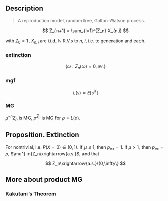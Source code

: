 ## Description
> A reproduction model, random tree, Galton-Watson process.

$$
  Z_{n+1} = \sum_{i=1}^{Z_n} X_{n,i}
$$

with $Z_0=1$, $X_{n,i}$ are i.i.d. $\mathbb{N}$ R.V.s to $n,i$, i.e. to generation and each.

### extinction
$$
  \{ \omega: Z_n(\omega)=0, ev. \}
$$

### mgf
$$
  L(s) = E[s^X]
$$

### MG
$\mu^{-n}Z_n$ is MG, $\rho^{Z_n}$ is MG for $\rho=L(\rho)$.

## Proposition. Extinction
For nontrivial, i.e. $P(X=0)\in(0,1)$. If $\mu \leq 1$, then $p_{ex}=1$. If $\mu > 1$, then $p_{ex} = \rho$, $\mu^{-n}Z_n\xrightarrow{a.s.}$, and that

$$
  Z_n\xrightarrow{a.s.}\{0,\infty\}
$$

## More about product MG
### Kakutani’s Theorem